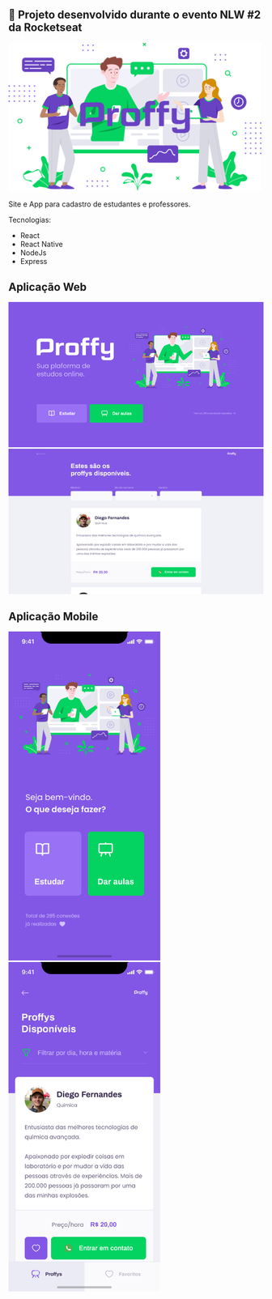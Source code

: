 ## :rocket: Projeto desenvolvido durante o evento NLW #2 da Rocketseat

<img src="https://github.com/kleberMRocha/Proffy/blob/master/Screenshot/89223832-dd796380-d5ad-11ea-9a39-fc852538ca13.png" width="500"/>

Site e App para cadastro de estudantes e professores.

Tecnologias:

- React
- React Native
- NodeJs
- Express

## Aplicação Web 
<img src="https://github.com/kleberMRocha/Proffy/blob/master/Screenshot/web-landing.png" width="600"/>
<img src="https://github.com/kleberMRocha/Proffy/blob/master/Screenshot/web-list.png" width="600"/>

## Aplicação Mobile 
<div>
<img src="https://github.com/kleberMRocha/Proffy/blob/master/Screenshot/mobile-home.png" width="300"/>&nbsp;
<img src="https://github.com/kleberMRocha/Proffy/blob/master/Screenshot/mobile-favoritos.png" width="300"/>
</div>

